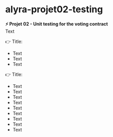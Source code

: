 # alyra-projet02-testing

**⚡️ Projet 02 - Unit testing for the voting contract** <br />
Text

👉 Title:
- Text
- Text
- Text
    
👉 Title:
- Text
- Text
- Text
- Text
- Text
- Text
- Text
- Text
- Text